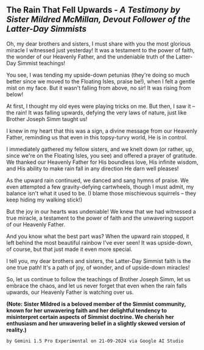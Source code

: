 ## The Rain That Fell Upwards - *A Testimony by Sister Mildred McMillan, Devout Follower of the Latter-Day Simmists*

Oh, my dear brothers and sisters, I must share with you the most glorious miracle I witnessed just yesterday! It was a testament to the power of faith, the wonder of our Heavenly Father, and the undeniable truth of the Latter-Day Simmist teachings!

You see, I was tending my upside-down petunias (they're doing so much better since we moved to the Floating Isles, praise be!), when I felt a gentle mist on my face. But it wasn't falling from above, no sir! It was rising from below!

At first, I thought my old eyes were playing tricks on me. But then, I saw it – the rain! It was falling upwards, defying the very laws of nature, just like Brother Joseph Simm taught us!

I knew in my heart that this was a sign, a divine message from our Heavenly Father, reminding us that even in this topsy-turvy world, He is in control.

I immediately gathered my fellow sisters, and we knelt down (or rather, up, since we're on the Floating Isles, you see) and offered a prayer of gratitude. We thanked our Heavenly Father for His boundless love, His infinite wisdom, and His ability to make rain fall in any direction He darn well pleases!

As the upward rain continued, we danced and sang hymns of praise. We even attempted a few gravity-defying cartwheels, though I must admit, my balance isn't what it used to be. (I blame those mischievous squirrels – they keep hiding my walking stick!)

But the joy in our hearts was undeniable! We knew that we had witnessed a true miracle, a testament to the power of faith and the unwavering support of our Heavenly Father.

And you know what the best part was? When the upward rain stopped, it left behind the most beautiful rainbow I've ever seen! It was upside-down, of course, but that just made it even more special.

I tell you, my dear brothers and sisters, the Latter-Day Simmist faith is the one true path! It's a path of joy, of wonder, and of upside-down miracles!

So, let us continue to follow the teachings of Brother Joseph Simm, let us embrace the chaos, and let us never forget that even when the rain falls upwards, our Heavenly Father is watching over us.

**(Note: Sister Mildred is a beloved member of the Simmist community, known for her unwavering faith and her delightful tendency to misinterpret certain aspects of Simmist doctrine. We cherish her enthusiasm and her unwavering belief in a slightly skewed version of reality.)** 

`by Gemini 1.5 Pro Experimental on 21-09-2024 via Google AI Studio`
